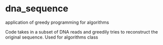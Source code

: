dna_sequence
============

application of greedy programming for algorithms

Code takes in a subset of DNA reads and greedily tries to reconstruct the original sequence.  Used for algorithms class

